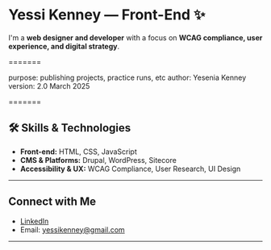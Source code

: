 # Yessi Kenney — Front-End  ✨

I'm a **web designer and developer** with a focus on **WCAG compliance, user experience, and digital strategy**.  

=======

purpose: publishing projects, practice runs, etc
author: Yesenia Kenney
version: 2.0 March 2025

=======

## 🛠️ Skills & Technologies  

- **Front-end:** HTML, CSS, JavaScript  
- **CMS & Platforms:** Drupal, WordPress, Sitecore  
- **Accessibility & UX:** WCAG Compliance, User Research, UI Design  

---

## Connect with Me  

- [LinkedIn](https://linkedin.com/in/yessirpk)  
- Email: <yessikenney@gmail.com>

---
